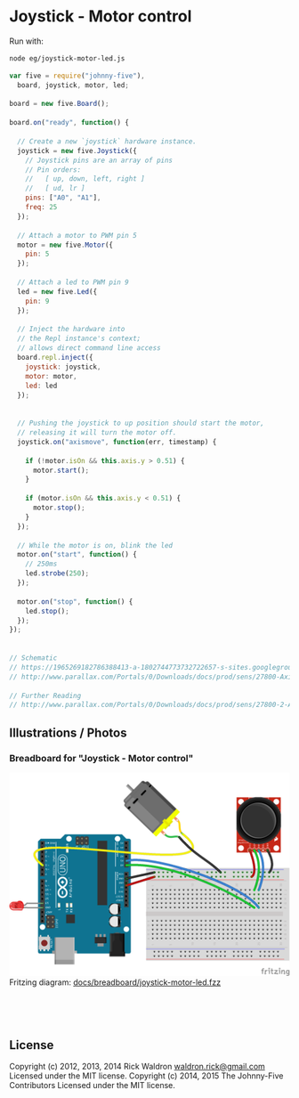 <!--remove-start-->

# Joystick - Motor control



Run with:
```bash
node eg/joystick-motor-led.js
```

<!--remove-end-->

```javascript
var five = require("johnny-five"),
  board, joystick, motor, led;

board = new five.Board();

board.on("ready", function() {

  // Create a new `joystick` hardware instance.
  joystick = new five.Joystick({
    // Joystick pins are an array of pins
    // Pin orders:
    //   [ up, down, left, right ]
    //   [ ud, lr ]
    pins: ["A0", "A1"],
    freq: 25
  });

  // Attach a motor to PWM pin 5
  motor = new five.Motor({
    pin: 5
  });

  // Attach a led to PWM pin 9
  led = new five.Led({
    pin: 9
  });

  // Inject the hardware into
  // the Repl instance's context;
  // allows direct command line access
  board.repl.inject({
    joystick: joystick,
    motor: motor,
    led: led
  });


  // Pushing the joystick to up position should start the motor,
  // releasing it will turn the motor off.
  joystick.on("axismove", function(err, timestamp) {

    if (!motor.isOn && this.axis.y > 0.51) {
      motor.start();
    }

    if (motor.isOn && this.axis.y < 0.51) {
      motor.stop();
    }
  });

  // While the motor is on, blink the led
  motor.on("start", function() {
    // 250ms
    led.strobe(250);
  });

  motor.on("stop", function() {
    led.stop();
  });
});


// Schematic
// https://1965269182786388413-a-1802744773732722657-s-sites.googlegroups.com/site/parallaxinretailstores/home/2-axis-joystick/Joystick-6.png
// http://www.parallax.com/Portals/0/Downloads/docs/prod/sens/27800-Axis%20JoyStick_B%20Schematic.pdf

// Further Reading
// http://www.parallax.com/Portals/0/Downloads/docs/prod/sens/27800-2-AxisJoystick-v1.2.pdf

```


## Illustrations / Photos


### Breadboard for "Joystick - Motor control"



![docs/breadboard/joystick-motor-led.png](breadboard/joystick-motor-led.png)<br>
Fritzing diagram: [docs/breadboard/joystick-motor-led.fzz](breadboard/joystick-motor-led.fzz)

&nbsp;





&nbsp;

<!--remove-start-->

## License
Copyright (c) 2012, 2013, 2014 Rick Waldron <waldron.rick@gmail.com>
Licensed under the MIT license.
Copyright (c) 2014, 2015 The Johnny-Five Contributors
Licensed under the MIT license.

<!--remove-end-->
